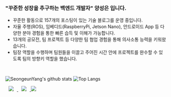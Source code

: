 ### "꾸준한 성장을 추구하는 백엔드 개발자" 양성은 입니다.
- 꾸준한 활동으로 157개의 포스팅이 있는 기술 블로그를 운영 중입니다.
- 자율 주행(ROS), 임베디드(RaspberryPi, Jetson Nano), 안드로이드 App 등 다양한 분야 경험을 통한 빠른 습득 및 이해가 가능합니다.
- 13개의 공모전, 팀 프로젝트 등 다양한 팀 협업 경험을 통해 의사소통 능력을 키워왔습니다.
- 팀장 역할을 수행하며 팀원들을 이끌고 주어진 시간 안에 프로젝트를 완수할 수 있도록 팀의 방향키 역할을 했습니다.
<br>

![SeongeunYang's github stats](https://github-readme-stats.vercel.app/api?username=SeongeunYang&show_icons=true)
![Top Langs](https://github-readme-stats.vercel.app/api/top-langs/?username=SeongeunYang&layout=compact)

<a href="https://diddl.tistory.com/">
<img
src="http://img.shields.io/badge/-Tech%20Blog-655ced?style=for-the-badge&logo=github&link=https://velog.io/@davidko"
style="height : auto; margin-left : 10px; margin-right : 10px;"/>
</a> 

<a href="mailto:tnvjaos1826@gmail.com">
<img
src="https://img.shields.io/badge/Gmail-d14836?style=for-the-badge&logo=Gmail&logoColor=white&link=mailto:tnvjaos1826@gmail.com"
style="height : auto; margin-left : 10px; margin-right : 10px;"/>
</a>

<a href="https://indecisive-viscount-244.notion.site/943785bbdded4f14b9141dc77472e5b7">
<img
src="https://img.shields.io/badge/Profile-blue?style=for-the-badge&logo=Profile&logoColor=white&link=https://indecisive-viscount-244.notion.site/943785bbdded4f14b9141dc77472e5b7
style="height : auto; margin-left : 10px; margin-right : 10px;"/>
</a>
